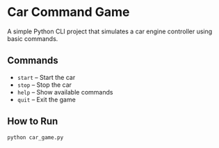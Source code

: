 # Car Command Game

A simple Python CLI project that simulates a car engine controller using basic commands.

## Commands

- `start` – Start the car
- `stop` – Stop the car
- `help` – Show available commands
- `quit` – Exit the game

## How to Run

```bash
python car_game.py
